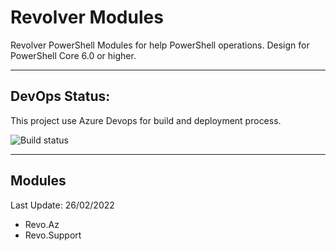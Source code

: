 # Revolver Modules
Revolver PowerShell Modules for help PowerShell operations. Design for PowerShell Core 6.0 or higher.

---
## DevOps Status:
This project use Azure Devops for build and deployment process.
 
![Build status](https://vsrm.dev.azure.com/orion-delivery/_apis/public/Release/badge/8c0f57fa-96e4-407c-97e4-9d17aee5f585/3/12)

---
## Modules
Last Update: 26/02/2022
- Revo.Az
- Revo.Support